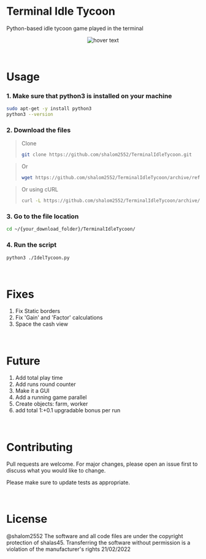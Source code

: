 # Terminal Idle Tycoon
Python-based idle tycoon game played in the terminal

<p align="center">
  <img src="https://i.ibb.co/jgz57S9/Screenshot-2022-02-21-180649.png" title="hover text">
</p>

<br>

# Usage
### 1. Make sure that python3 is installed on your machine
```bash
sudo apt-get -y install python3 
python3 --version
```
### 2. Download the files
> Clone
>```bash
>git clone https://github.com/shalom2552/TerminalIdleTycoon.git
>```

> Or
>```bash
>wget https://github.com/shalom2552/TerminalIdleTycoon/archive/refs/heads/main.zip
>```

> Or using cURL
>```bash
>curl -L https://github.com/shalom2552/TerminalIdleTycoon/archive/refs/heads/main.zip
>```
### 3. Go to the file location
```bash
cd ~/{your_download_folder}/TerminalIdleTycoon/
```
### 4. Run the script
```bash
python3 ./IdelTycoon.py
```
<br>

# Fixes
  1. Fix Static borders
  2. Fix 'Gain' and 'Factor' calculations
  3. Space the cash view

<br>
  
# Future
  1. Add total play time
  2. Add runs round counter
  2. Make it a GUI
  3. Add a running game parallel
  4. Create objects: farm, worker
  5. add total 1:+0.1 upgradable bonus per run
  
<br>

# Contributing
Pull requests are welcome. For major changes, please open an issue first to discuss what you would like to change.

Please make sure to update tests as appropriate.

<br>

# License
@shalom2552 The software and all code files are under the copyright protection of shalas45. Transferring the software without permission is a violation of the manufacturer's rights 21/02/2022
